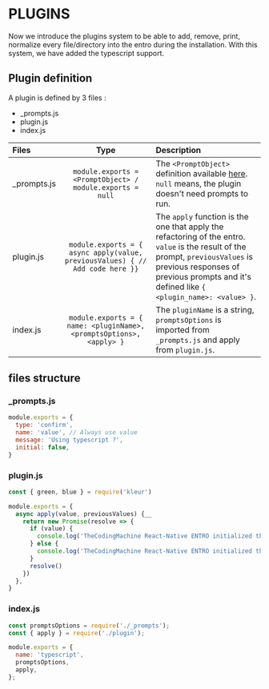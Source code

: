 # PLUGINS

Now we introduce the plugins system to be able to add, remove, print, normalize every file/directory into the entro during the installation.
With this system, we have added the typescript support.

## Plugin definition
A plugin is defined by 3 files :
- _prompts.js
- plugin.js
- index.js

|   Files      | Type                                                                          |   Description                                                                                                                                                                                                                     |
| :----------- | :---------------------------------------------------------------------------: | :---------------------------------------------------------------------------------------------------------------------------------------------------------------------------------------------------------------------------------|
| _prompts.js  | `module.exports = <PromptObject> / module.exports = null`                     | The `<PromptObject>` definition available [here](https://github.com/terkelg/prompts#-prompt-objects). `null` means, the plugin doesn't need prompts to run.                                                                        |
| plugin.js    | `module.exports = { async apply(value, previousValues) { // Add code here }}` | The `apply` function is the one that apply the refactoring of the entro. `value` is the result of the prompt, `previousValues` is previous responses of previous prompts and it's defined like `{ <plugin_name>: <value> }`. |
| index.js     | `module.exports = { name: <pluginName>, <promptsOptions>, <apply> }`          | The `pluginName` is a string, `promptsOptions` is imported from `_prompts.js` and apply from `plugin.js`.                                                                                                                         |

## files structure

### _prompts.js
``` javascript
module.exports = {
  type: 'confirm',
  name: 'value', // Always use value
  message: 'Using typescript ?',
  initial: false,
}
```
### plugin.js
```javascript
const { green, blue } = require('kleur')

module.exports = {
  async apply(value, previousValues) {__
    return new Promise(resolve => {
      if (value) {
        console.log('TheCodingMachine React-Native ENTRO initialized the TYPESCRIPT please wait !',)
      } else {
        console.log('TheCodingMachine React-Native ENTRO initialized the JAVASCRIPT please wait !',)
      }
      resolve()
    })
  },
}

```
### index.js
```javascript
const promptsOptions = require('./_prompts');
const { apply } = require('./plugin');

module.exports = {
  name: 'typescript',
  promptsOptions,
  apply,
};
```
